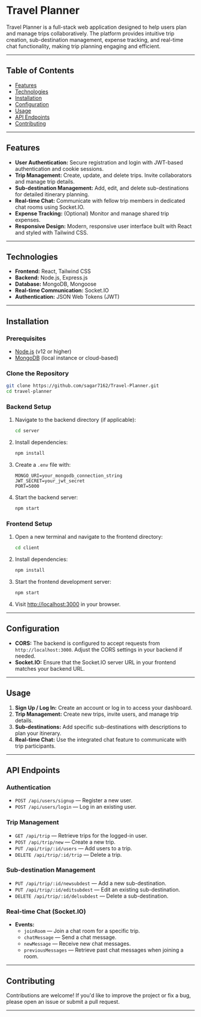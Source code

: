 
# Travel Planner

Travel Planner is a full-stack web application designed to help users plan and manage trips collaboratively. The platform provides intuitive trip creation, sub-destination management, expense tracking, and real-time chat functionality, making trip planning engaging and efficient.

---

## Table of Contents

- [Features](#features)
- [Technologies](#technologies)
- [Installation](#installation)
- [Configuration](#configuration)
- [Usage](#usage)
- [API Endpoints](#api-endpoints)
- [Contributing](#contributing)

---

## Features

- **User Authentication:** Secure registration and login with JWT-based authentication and cookie sessions.
- **Trip Management:** Create, update, and delete trips. Invite collaborators and manage trip details.
- **Sub-destination Management:** Add, edit, and delete sub-destinations for detailed itinerary planning.
- **Real-time Chat:** Communicate with fellow trip members in dedicated chat rooms using Socket.IO.
- **Expense Tracking:** (Optional) Monitor and manage shared trip expenses.
- **Responsive Design:** Modern, responsive user interface built with React and styled with Tailwind CSS.

---

## Technologies

- **Frontend:** React, Tailwind CSS
- **Backend:** Node.js, Express.js
- **Database:** MongoDB, Mongoose
- **Real-time Communication:** Socket.IO
- **Authentication:** JSON Web Tokens (JWT)

---

## Installation

### Prerequisites

- [Node.js](https://nodejs.org/) (v12 or higher)
- [MongoDB](https://www.mongodb.com/) (local instance or cloud-based)

### Clone the Repository

```bash
git clone https://github.com/sagar7162/Travel-Planner.git
cd travel-planner
```

### Backend Setup

1. Navigate to the backend directory (if applicable):
   ```bash
   cd server
   ```
2. Install dependencies:
   ```bash
   npm install
   ```
3. Create a `.env` file with:
   ```env
   MONGO_URI=your_mongodb_connection_string
   JWT_SECRET=your_jwt_secret
   PORT=5000
   ```
4. Start the backend server:
   ```bash
   npm start
   ```

### Frontend Setup

1. Open a new terminal and navigate to the frontend directory:
   ```bash
   cd client
   ```
2. Install dependencies:
   ```bash
   npm install
   ```
3. Start the frontend development server:
   ```bash
   npm start
   ```
4. Visit [http://localhost:3000](http://localhost:3000) in your browser.

---

## Configuration

- **CORS:** The backend is configured to accept requests from `http://localhost:3000`. Adjust the CORS settings in your backend if needed.
- **Socket.IO:** Ensure that the Socket.IO server URL in your frontend matches your backend URL.

---

## Usage

1. **Sign Up / Log In:** Create an account or log in to access your dashboard.
2. **Trip Management:** Create new trips, invite users, and manage trip details.
3. **Sub-destinations:** Add specific sub-destinations with descriptions to plan your itinerary.
4. **Real-time Chat:** Use the integrated chat feature to communicate with trip participants.

---

## API Endpoints

### Authentication

- `POST /api/users/signup` — Register a new user.
- `POST /api/users/login` — Log in an existing user.

### Trip Management

- `GET /api/trip` — Retrieve trips for the logged-in user.
- `POST /api/trip/new` — Create a new trip.
- `PUT /api/trip/:id/users` — Add users to a trip.
- `DELETE /api/trip/:id/trip` — Delete a trip.

### Sub-destination Management

- `PUT /api/trip/:id/newsubdest` — Add a new sub-destination.
- `PUT /api/trip/:id/editsubdest` — Edit an existing sub-destination.
- `DELETE /api/trip/:id/delsubdest` — Delete a sub-destination.

### Real-time Chat (Socket.IO)

- **Events:**
  - `joinRoom` — Join a chat room for a specific trip.
  - `chatMessage` — Send a chat message.
  - `newMessage` — Receive new chat messages.
  - `previousMessages` — Retrieve past chat messages when joining a room.

---

## Contributing

Contributions are welcome! If you'd like to improve the project or fix a bug, please open an issue or submit a pull request.

---
